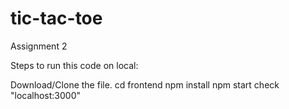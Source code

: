 # tic-tac-toe
Assignment 2

Steps to run this code on local:

Download/Clone the file.
cd frontend
npm install
npm start
check "localhost:3000"
